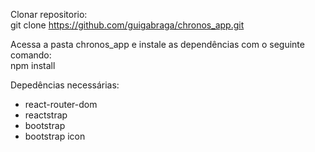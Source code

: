 Clonar repositorio:  
git clone https://github.com/guigabraga/chronos_app.git


Acessa a pasta chronos_app e instale as dependências com o seguinte comando:  
npm install


Depedências necessárias:  
- react-router-dom
- reactstrap
- bootstrap  
- bootstrap icon  

